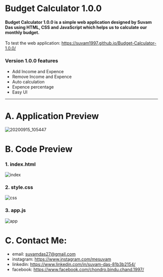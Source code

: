Budget Calculator 1.0.0
====
#### Budget Calculator 1.0.0 is a simple web application designed by Suvam Das using HTML, CSS and JavaScript which helps us to calculate our monthly budget. ####

To test the web application: https://suvam1997.github.io/Budget-Calculator-1.0.0/

### Version 1.0.0 features ###

- Add Income and Expence
- Remove Income and Expence
- Auto calculation
- Expence percentage
- Easy UI

----------

A. Application Preview
=====

![20200915_105447](https://user-images.githubusercontent.com/53318366/93169233-4bcf4b00-f742-11ea-82c5-471756d96d6a.gif)


B. Code Preview
====

### 1. index.html ###

![index](https://user-images.githubusercontent.com/53318366/93169259-5a1d6700-f742-11ea-9915-020d4a668e7e.png)

### 2. style.css ###

![css](https://user-images.githubusercontent.com/53318366/93169257-5853a380-f742-11ea-811d-bb51647f8424.png)

### 3. app.js ###

![app](https://user-images.githubusercontent.com/53318366/93169250-5558b300-f742-11ea-8639-284a43d39043.png)

C. Contact Me:
=====

* email: suvamdas27@gmail.com
* instagram: https://www.instagram.com/mesuvam
* linkedin: https://www.linkedin.com/in/suvam-das-81b3b2154/
* facebook: https://www.facebook.com/chondro.bindu.chand.1997/


